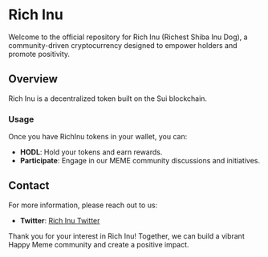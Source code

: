 # Rich Inu

Welcome to the official repository for Rich Inu (Richest Shiba Inu Dog), a community-driven cryptocurrency designed to empower holders and promote positivity.

## Overview

Rich Inu is a decentralized token built on the Sui blockchain.

### Usage

Once you have RichInu tokens in your wallet, you can:

- **HODL**: Hold your tokens and earn rewards.
- **Participate**: Engage in our MEME community discussions and initiatives.

## Contact
For more information, please reach out to us:
- **Twitter**: [Rich Inu Twitter](https://x.com/RICHINU04)

Thank you for your interest in Rich Inu! Together, we can build a vibrant Happy Meme community and create a positive impact.
